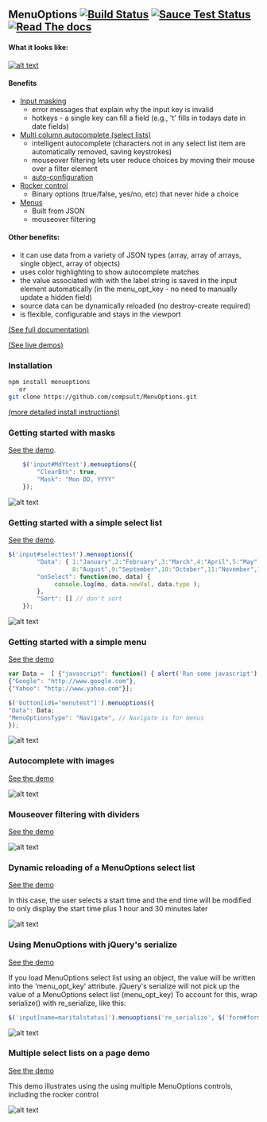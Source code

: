 ## MenuOptions [![Build Status](https://travis-ci.org/compsult/MenuOptions.svg?branch=1.8.1-14)](https://travis-ci.org/compsult/MenuOptions) [![Sauce Test Status](https://saucelabs.com/buildstatus/compsult)](https://saucelabs.com/u/compsult) [![Read The docs](https://readthedocs.org/projects/pip/badge/?version=latest)](http://menuoptions.readthedocs.org/en/latest/) ##

#### What it looks like:

[![alt text](http://www.menuoptions.org/examples/imgs/overview2.gif "input mask and autocomplete example")](http://menuoptions.org/examples/MaskCombos.html "input mask and autocomplete example")

#### Benefits


*  [Input masking](http://www.menuoptions.org/examples/Masks.html)
    *   error messages that explain why the input key is invalid
    *   hotkeys - a single key can fill a field (e.g., 't' fills in todays date in date fields)
*  [Multi column autocomplete (select lists)](http://www.menuoptions.org/examples/ReloadMenuOptions.html)
    *   intelligent autocomplete (characters not in any select list item are automatically removed, saving keystrokes)
    *  mouseover filtering lets user reduce choices by moving their mouse over a filter element
    *  [auto-configuration](http://menuoptions.readthedocs.io/en/latest/FAQ.html#what-do-you-mean-auto-configuration)
*  [Rocker control](http://www.menuoptions.org/examples/Rocker.html)
    *   Binary options (true/false, yes/no, etc) that never hide a choice
*  [Menus](http://www.menuoptions.org/examples/MenusBottom.html)
    *  Built from JSON
    *  mouseover filtering

#### Other benefits:

*   it can use data from a variety of JSON types (array, array of arrays, single object, array of objects)
*   uses color highlighting to show autocomplete matches 
*   the value associated with with the label string is saved in the input element automatically (in the menu_opt_key - no need to manually update a hidden field)
*   source data can be dynamically reloaded (no destroy-create required)
*   is flexible, configurable and stays in the viewport  

[(See full documentation)](http://menuoptions.readthedocs.org/en/latest/)

[(See live demos)](http://www.menuoptions.org)

### Installation

```bash
npm install menuoptions
   or
git clone https://github.com/compsult/MenuOptions.git
```

[(more detailed install instructions)](http://menuoptions.readthedocs.org/en/latest/QuickStart.html)


### Getting started with masks
[See the demo](http://www.menuoptions.org/examples/Masks.html).

```javascript
    $('input#MdYtest').menuoptions({ 
        "ClearBtn": true,
        "Mask": "Mon DD, YYYY"
    });  
```

![alt text](http://www.menuoptions.org/examples/imgs/masks.png "masks image")

### Getting started with a simple select list
[See the demo](http://www.menuoptions.org/examples/QuickStartSelect.html).

```javascript
$('input#selecttest').menuoptions({                                         
        "Data": { 1:"January",2:"February",3:"March",4:"April",5:"May", 6:"June",7:"July",
                  8:"August",9:"September",10:"October",11:"November",12:"December" },
        "onSelect": function(mo, data) {                                        
             console.log(mo, data.newVal, data.type );                          
        },                                                                                                               
        "Sort": [] // don't sort                                                            
    });           
```
![alt text](http://www.menuoptions.org/examples/imgs/SimpleSelect.jpg "select list image")

### Getting started with a simple menu

[See the demo](http://www.menuoptions.org/examples/QuickStartMenu.html)

```javascript
var Data =  [ {"javascript": function() { alert('Run some javascript'); }},
{"Google": "http://www.google.com"},
{"Yahoo": "http://www.yahoo.com"}];

$('button[id$="menutest"]').menuoptions({
"Data": Data;
"MenuOptionsType": "Navigate", // Navigate is for menus
});
```
![alt text](http://www.menuoptions.org/examples/imgs/SimpleMenu.jpg "simple menu image")

### Autocomplete with images
[See the demo](http://www.menuoptions.org/examples/SelectWithImages.html)

![alt text](http://www.menuoptions.org/examples/imgs/AutoCompWithImgs.jpg "autocomplete with images")

### Mouseover filtering with dividers
[See the demo](http://www.menuoptions.org/examples/Dividers.html)

![alt text](http://www.menuoptions.org/examples/imgs/MenuWithMOandDivs.jpg "mouseover filtering with dividers")


### Dynamic reloading of a MenuOptions select list
[See the demo](http://www.menuoptions.org/examples/ReloadMenuOptions.html)

In this case, the user selects a start time and the end time will be modified to only display
the start time plus 1 hour and 30 minutes later

![alt text](http://www.menuoptions.org/examples/imgs/Reload.png "dynamic reload of MenuOptions select list")

### Using MenuOptions with jQuery's serialize
[See the demo](http://www.menuoptions.org/examples/Serialize.html)

If you load MenuOptions select list using an object, the value will be written into the 'menu_opt_key'
attribute.  jQuery's serialize will not pick up the value of a MenuOptions select list (menu_opt_key)
To account for this, wrap serialize() with re_serialize, like this:

```javascript
$('input[name=maritalstatus]').menuoptions('re_serialize', $('form#form1').serialize());
```

![alt text](http://www.menuoptions.org/examples/imgs/re_serialize.png "using MenuOptions with serialize() ")
### Multiple select lists on a page demo

[See the demo](http://www.menuoptions.org/examples/MultiSelect.html)

This demo illustrates using the using multiple MenuOptions controls, including the rocker control 

![alt text](http://www.menuoptions.org/examples/imgs/MultiSelects.png "using multiple menuoptions on a page ")
